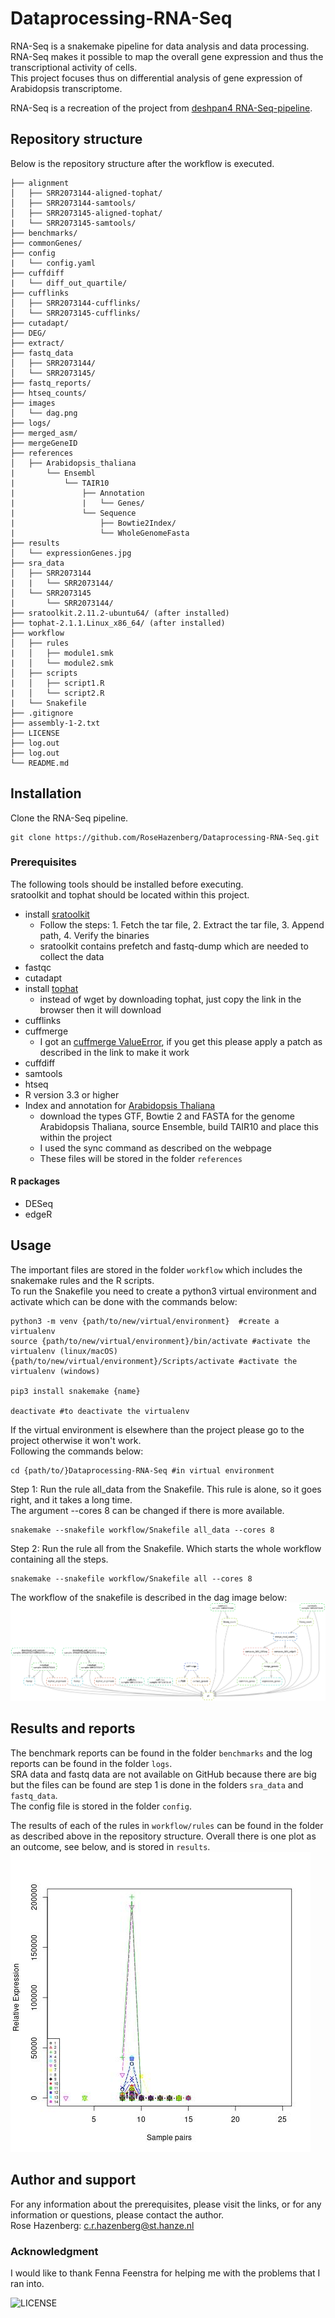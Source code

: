# Dataprocessing-RNA-Seq

RNA-Seq is a snakemake pipeline for data analysis and data processing. 
RNA-Seq makes it possible to map the overall gene expression and thus the transcriptional activity of cells.  
This project focuses thus on differential analysis of gene expression of Arabidopsis transcriptome.  

RNA-Seq is a recreation of the project from [deshpan4 RNA-Seq-pipeline](https://github.com/deshpan4/RNA-Seq-pipeline).

## Repository structure
Below is the repository structure after the workflow is executed.
```
├── alignment
│   ├── SRR2073144-aligned-tophat/
│   ├── SRR2073144-samtools/
│   ├── SRR2073145-aligned-tophat/
|   └── SRR2073145-samtools/
├── benchmarks/
├── commonGenes/
├── config
|   └── config.yaml
├── cuffdiff
|   └── diff_out_quartile/
├── cufflinks
│   ├── SRR2073144-cufflinks/
│   └── SRR2073145-cufflinks/
├── cutadapt/
├── DEG/
├── extract/
├── fastq_data
│   ├── SRR2073144/
│   └── SRR2073145/
├── fastq_reports/
├── htseq_counts/
├── images
│   └── dag.png
├── logs/
├── merged_asm/
├── mergeGeneID
├── references
│   ├── Arabidopsis_thaliana
|       └── Ensembl
|           └── TAIR10
|               ├── Annotation
|               |   └── Genes/
|               └── Sequence
|                   ├── Bowtie2Index/
|                   └── WholeGenomeFasta
├── results
│   └── expressionGenes.jpg
├── sra_data
│   ├── SRR2073144
|   |   └── SRR2073144/
│   └── SRR2073145
|       └── SRR2073144/
├── sratoolkit.2.11.2-ubuntu64/ (after installed)
├── tophat-2.1.1.Linux_x86_64/ (after installed)
├── workflow
│   ├── rules
|   │   ├── module1.smk
|   │   └── module2.smk
│   ├── scripts
|   │   ├── script1.R
|   │   └── script2.R
|   └── Snakefile
├── .gitignore
├── assembly-1-2.txt
├── LICENSE
├── log.out
├── log.out
└── README.md 
```

## Installation 

Clone the RNA-Seq pipeline. 
```{}
git clone https://github.com/RoseHazenberg/Dataprocessing-RNA-Seq.git
```

### Prerequisites
The following tools should be installed before executing.  
sratoolkit and tophat should be located within this project.

* install [sratoolkit](https://github.com/ncbi/sra-tools/wiki/02.-Installing-SRA-Toolkit)   
  * Follow the steps: 1. Fetch the tar file, 2. Extract the tar file, 3. Append path, 4. Verify the binaries
  * sratoolkit contains prefetch and fastq-dump which are needed to collect the data 
* fastqc
* cutadapt
* install [tophat](https://bioinformaticsreview.com/20210310/installing-tophat2-on-ubuntu/)
  * instead of wget by downloading tophat, just copy the link in the browser then it will download
* cufflinks
* cuffmerge
  * I got an [cuffmerge ValueError](https://githubhot.com/repo/cole-trapnell-lab/cufflinks/issues/130), if you get this please apply a patch as described in the link to make it work
* cuffdiff
* samtools
* htseq
* R version 3.3 or higher
* Index and annotation for [Arabidopsis Thaliana](https://ewels.github.io/AWS-iGenomes/)
  * download the types GTF, Bowtie 2 and FASTA for the genome Arabidopsis Thaliana, source Ensemble, build TAIR10 and place this within the project
  * I used the sync command as described on the webpage 
  * These files will be stored in the folder `references`

#### R packages
* DESeq
* edgeR


## Usage
The important files are stored in the folder `workflow` which includes the snakemake rules and the R scripts.    
To run the Snakefile you need to create a python3 virtual environment and activate which can be done with the commands below:
```
python3 -m venv {path/to/new/virtual/environment}  #create a virtualenv
source {path/to/new/virtual/environment}/bin/activate #activate the virtualenv (linux/macOS)
{path/to/new/virtual/environment}/Scripts/activate #activate the virtualenv (windows)

pip3 install snakemake {name} 

deactivate #to deactivate the virtualenv
```
If the virtual environment is elsewhere than the project please go to the project otherwise it won't work.  
Following the commands below:
```
cd {path/to/}Dataprocessing-RNA-Seq #in virtual environment
```
Step 1: Run the rule all_data from the Snakefile. This rule is alone, so it goes right, and it takes a long time.  
The argument --cores 8 can be changed if there is more available. 
```
snakemake --snakefile workflow/Snakefile all_data --cores 8 
```
Step 2: Run the rule all from the Snakefile. Which starts the whole workflow containing all the steps.
```
snakemake --snakefile workflow/Snakefile all --cores 8 
```

The workflow of the snakefile is described in the dag image below:
![images/dag.png](images/dag.png)

## Results and reports
The benchmark reports can be found in the folder `benchmarks` and the log reports can be found in the folder `logs`.  
SRA data and fastq data are not available on GitHub because there are big but the files can be found are step 1 is done in the folders `sra_data` and `fastq_data`.  
The config file is stored in the folder `config`.  

The results of each of the rules in `workflow/rules` can be found in the folder as described above in the repository structure. 
Overall there is one plot as an outcome, see below, and is stored in `results`.
![results/expressionGenes.jpg](results/expressionGenes.jpg)

## Author and support
For any information about the prerequisites, please visit the links, or for any information or questions, please contact the author.  
Rose Hazenberg: c.r.hazenberg@st.hanze.nl

### Acknowledgment
I would like to thank Fenna Feenstra for helping me with the problems that I ran into.

![LICENSE](https://img.shields.io/github/license/RoseHazenberg/Dataprocessing-RNA-Seq?style=flat-square)